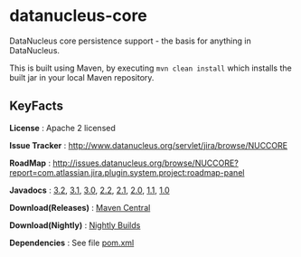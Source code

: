datanucleus-core
================

DataNucleus core persistence support - the basis for anything in DataNucleus.

This is built using Maven, by executing `mvn clean install` which installs the built jar in your local Maven repository.

KeyFacts
--------
__License__ : Apache 2 licensed

__Issue Tracker__ : http://www.datanucleus.org/servlet/jira/browse/NUCCORE

__RoadMap__ : http://issues.datanucleus.org/browse/NUCCORE?report=com.atlassian.jira.plugin.system.project:roadmap-panel

__Javadocs__ : [3.2](http://www.datanucleus.org/javadocs/core/3.2/), [3.1](http://www.datanucleus.org/javadocs/core/3.2/), [3.0](http://www.datanucleus.org/javadocs/core/3.0/), [2.2](http://www.datanucleus.org/javadocs/core/2.2/), [2.1](http://www.datanucleus.org/javadocs/core/2.1/), [2.0](http://www.datanucleus.org/javadocs/core/2.0/), [1.1](http://www.datanucleus.org/javadocs/core/1.1/), [1.0](http://www.datanucleus.org/javadocs/core/1.0/)

__Download(Releases)__ : [Maven Central](http://central.maven.org/maven2/org/datanucleus/datanucleus-core)

__Download(Nightly)__ : [Nightly Builds](http://central.maven.org/maven2/org/datanucleus/datanucleus-core)

__Dependencies__ : See file [pom.xml](pom.xml)
